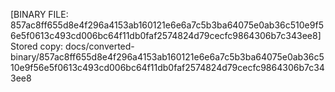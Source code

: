 [BINARY FILE: 857ac8ff655d8e4f296a4153ab160121e6e6a7c5b3ba64075e0ab36c510e9f56e5f0613c493cd006bc64f11db0faf2574824d79cecfc9864306b7c343ee8]
Stored copy: docs/converted-binary/857ac8ff655d8e4f296a4153ab160121e6e6a7c5b3ba64075e0ab36c510e9f56e5f0613c493cd006bc64f11db0faf2574824d79cecfc9864306b7c343ee8
